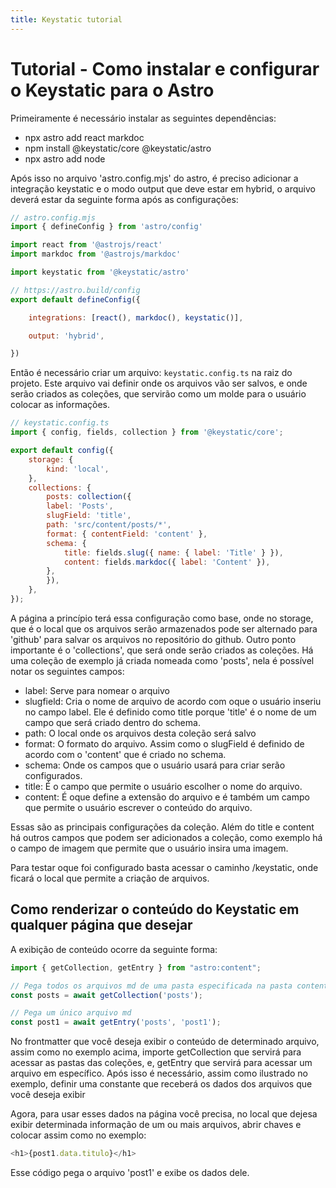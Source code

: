 ```yaml
---
title: Keystatic tutorial
---
```

# Tutorial - Como instalar e configurar o Keystatic para o Astro

Primeiramente é necessário instalar as seguintes dependências:

- npx astro add react markdoc
- npm install @keystatic/core @keystatic/astro
- npx astro add node

Após isso no arquivo 'astro.config.mjs' do astro, é preciso adicionar a integração keystatic e o modo output que deve estar em hybrid, o arquivo deverá estar da seguinte forma após as configurações:

```javascript
// astro.config.mjs
import { defineConfig } from 'astro/config'

import react from '@astrojs/react'
import markdoc from '@astrojs/markdoc'

import keystatic from '@keystatic/astro'

// https://astro.build/config
export default defineConfig({

    integrations: [react(), markdoc(), keystatic()],

    output: 'hybrid',

})
```

Então é necessário criar um arquivo: `keystatic.config.ts` na raiz do projeto. Este arquivo vai definir onde os arquivos vão ser salvos, e onde serão criados as coleções, que servirão como um molde para o usuário colocar as informações.

```javascript
// keystatic.config.ts
import { config, fields, collection } from '@keystatic/core';

export default config({
    storage: {
        kind: 'local',
    },
    collections: {
        posts: collection({
        label: 'Posts',
        slugField: 'title',
        path: 'src/content/posts/*',
        format: { contentField: 'content' },
        schema: {
            title: fields.slug({ name: { label: 'Title' } }),
            content: fields.markdoc({ label: 'Content' }),
        },
        }),
    },
});
```

A página a princípio terá essa configuração como base, onde no storage, que é o local que os arquivos serão armazenados pode ser alternado para 'github' para salvar os arquivos no repositório do github. Outro ponto importante é o 'collections', que será onde serão criados as coleções. Há uma coleção de exemplo já criada nomeada como 'posts', nela é possível notar os seguintes campos:

- label: Serve para nomear o arquivo
- slugfield: Cria o nome de arquivo de acordo com oque o usuário inseriu no campo label. Ele é definido como title porque 'title' é o nome de um campo que será criado dentro do schema.
- path: O local onde os arquivos desta coleção será salvo
- format: O formato do arquivo. Assim como o slugField é definido de acordo com o 'content' que é criado no schema.
- schema: Onde os campos que o usuário usará para criar serão configurados.
- title: É o campo que permite o usuário escolher o nome do arquivo.
- content: É oque define a extensão do arquivo e é também um campo que permite o usuário escrever o conteúdo do arquivo.

Essas são as principais configurações da coleção. Além do title e content há outros campos que podem ser adicionados a coleção, como exemplo há o campo de imagem que permite que o usuário insira uma imagem.

Para testar oque foi configurado basta acessar o caminho /keystatic, onde ficará o local que permite a criação de arquivos.

## Como renderizar o conteúdo do Keystatic em qualquer página que desejar

A exibição de conteúdo ocorre da seguinte forma:

```javascript
import { getCollection, getEntry } from "astro:content";

// Pega todos os arquivos md de uma pasta especificada na pasta content
const posts = await getCollection('posts');

// Pega um único arquivo md
const post1 = await getEntry('posts', 'post1');
```

No frontmatter que você deseja exibir o conteúdo de determinado arquivo, assim como no exemplo acima, importe getCollection que servirá para acessar as pastas das coleções, e, getEntry que servirá para acessar um arquivo em específico. Após isso é necessário, assim como ilustrado no exemplo, definir uma constante que receberá os dados dos arquivos que você deseja exibir

Agora, para usar esses dados na página você precisa, no local que dejesa exibir determinada informação de um ou mais arquivos, abrir chaves e colocar assim como no exemplo:

```javascript
<h1>{post1.data.titulo}</h1>
```

Esse código pega o arquivo 'post1' e exibe os dados dele.

## 
